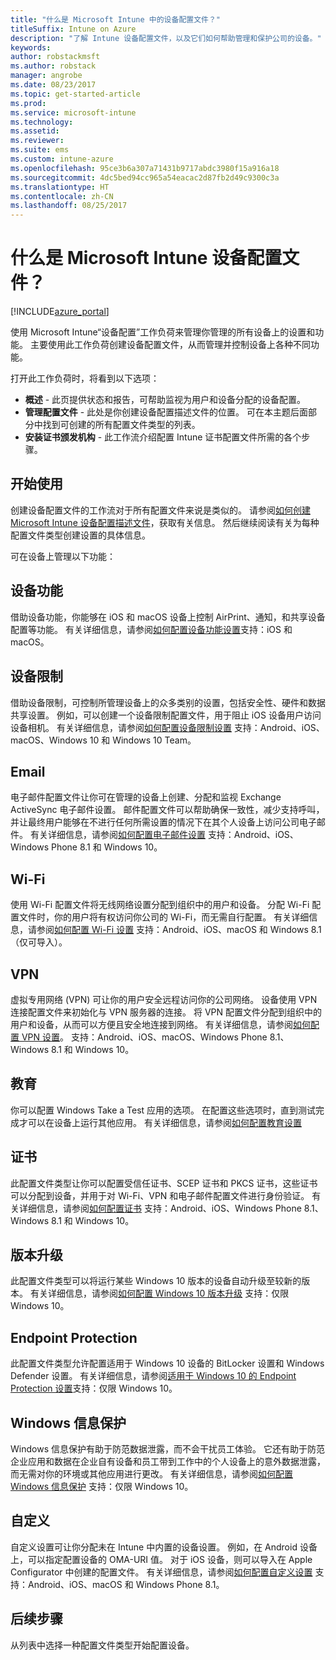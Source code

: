 ```yaml
---
title: "什么是 Microsoft Intune 中的设备配置文件？"
titleSuffix: Intune on Azure
description: "了解 Intune 设备配置文件，以及它们如何帮助管理和保护公司的设备。"
keywords: 
author: robstackmsft
ms.author: robstack
manager: angrobe
ms.date: 08/23/2017
ms.topic: get-started-article
ms.prod: 
ms.service: microsoft-intune
ms.technology: 
ms.assetid: 
ms.reviewer: 
ms.suite: ems
ms.custom: intune-azure
ms.openlocfilehash: 95ce3b6a307a71431b9717abdc3980f15a916a18
ms.sourcegitcommit: 4dc5bed94cc965a54eacac2d87fb2d49c9300c3a
ms.translationtype: HT
ms.contentlocale: zh-CN
ms.lasthandoff: 08/25/2017
---
```

# <a name="what-are-microsoft-intune-device-profiles"></a>什么是 Microsoft Intune 设备配置文件？

[!INCLUDE[azure_portal](./includes/azure_portal.md)]

使用 Microsoft Intune“设备配置”工作负荷来管理你管理的所有设备上的设置和功能。 主要使用此工作负荷创建设备配置文件，从而管理并控制设备上各种不同功能。

打开此工作负荷时，将看到以下选项：

- **概述** - 此页提供状态和报告，可帮助监视为用户和设备分配的设备配置。
- **管理配置文件** - 此处是你创建设备配置描述文件的位置。 可在本主题后面部分中找到可创建的所有配置文件类型的列表。
- **安装证书颁发机构** - 此工作流介绍配置 Intune 证书配置文件所需的各个步骤。

## <a name="getting-started"></a>开始使用

创建设备配置文件的工作流对于所有配置文件来说是类似的。 请参阅[如何创建 Microsoft Intune 设备配置描述文件](device-profile-create.md)，获取有关信息。 然后继续阅读有关为每种配置文件类型创建设置的具体信息。

可在设备上管理以下功能：

## <a name="device-features"></a>设备功能

借助设备功能，你能够在 iOS 和 macOS 设备上控制 AirPrint、通知，和共享设备配置等功能。
有关详细信息，请参阅[如何配置设备功能设置](device-features-configure.md)支持：iOS 和 macOS。

## <a name="device-restrictions"></a>设备限制
借助设备限制，可控制所管理设备上的众多类别的设置，包括安全性、硬件和数据共享设置。 例如，可以创建一个设备限制配置文件，用于阻止 iOS 设备用户访问设备相机。
有关详细信息，请参阅[如何配置设备限制设置](device-restrictions-configure.md) 支持：Android、iOS、macOS、Windows 10 和 Windows 10 Team。

## <a name="email"></a>Email
电子邮件配置文件让你可在管理的设备上创建、分配和监视 Exchange ActiveSync 电子邮件设置。 邮件配置文件可以帮助确保一致性，减少支持呼叫，并让最终用户能够在不进行任何所需设置的情况下在其个人设备上访问公司电子邮件。
有关详细信息，请参阅[如何配置电子邮件设置](email-settings-configure.md) 支持：Android、iOS、Windows Phone 8.1 和 Windows 10。

## <a name="wi-fi"></a>Wi-Fi
使用 Wi-Fi 配置文件将无线网络设置分配到组织中的用户和设备。 分配 Wi-Fi 配置文件时，你的用户将有权访问你公司的 Wi-Fi，而无需自行配置。
有关详细信息，请参阅[如何配置 Wi-Fi 设置](wi-fi-settings-configure.md) 支持：Android、iOS、macOS 和 Windows 8.1（仅可导入）。

## <a name="vpn"></a>VPN
虚拟专用网络 (VPN) 可让你的用户安全远程访问你的公司网络。 设备使用 VPN 连接配置文件来初始化与 VPN 服务器的连接。 将 VPN 配置文件分配到组织中的用户和设备，从而可以方便且安全地连接到网络。
有关详细信息，请参阅[如何配置 VPN 设置](vpn-settings-configure.md)。
支持：Android、iOS、macOS、Windows Phone 8.1、Windows 8.1 和 Windows 10。

## <a name="education"></a>教育
你可以配置 Windows Take a Test 应用的选项。 在配置这些选项时，直到测试完成才可以在设备上运行其他应用。
有关详细信息，请参阅[如何配置教育设置](education-settings-configure.md)

## <a name="certificates"></a>证书
此配置文件类型让你可以配置受信任证书、SCEP 证书和 PKCS 证书，这些证书可以分配到设备，并用于对 Wi-Fi、VPN 和电子邮件配置文件进行身份验证。
有关详细信息，请参阅[如何配置证书](certificates-configure.md) 支持：Android、iOS、Windows Phone 8.1、Windows 8.1 和 Windows 10。

## <a name="edition-upgrade"></a>版本升级
此配置文件类型可以将运行某些 Windows 10 版本的设备自动升级至较新的版本。
有关详细信息，请参阅[如何配置 Windows 10 版本升级](edition-upgrade-configure-windows-10.md) 支持：仅限 Windows 10。

## <a name="endpoint-protection"></a>Endpoint Protection
此配置文件类型允许配置适用于 Windows 10 设备的 BitLocker 设置和 Windows Defender 设置。
有关详细信息，请参阅[适用于 Windows 10 的 Endpoint Protection 设置](endpoint-protection-windows-10.md)支持：仅限 Windows 10。

## <a name="windows-information-protection"></a>Windows 信息保护
Windows 信息保护有助于防范数据泄露，而不会干扰员工体验。 它还有助于防范企业应用和数据在企业自有设备和员工带到工作中的个人设备上的意外数据泄露，而无需对你的环境或其他应用进行更改。
有关详细信息，请参阅[如何配置 Windows 信息保护](windows-information-protection-configure.md) 支持：仅限 Windows 10。

## <a name="custom"></a>自定义
自定义设置可让你分配未在 Intune 中内置的设备设置。 例如，在 Android 设备上，可以指定配置设备的 OMA-URI 值。 对于 iOS 设备，则可以导入在 Apple Configurator 中创建的配置文件。
有关详细信息，请参阅[如何配置自定义设置](custom-settings-configure.md) 支持：Android、iOS、macOS 和 Windows Phone 8.1。

## <a name="next-steps"></a>后续步骤
从列表中选择一种配置文件类型开始配置设备。
